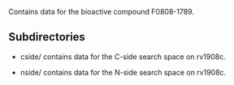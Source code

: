 Contains data for the bioactive compound F0808-1789.

## Subdirectories

- cside/ contains data for the C-side search space on rv1908c.

- nside/ contains data for the N-side search space on rv1908c.

